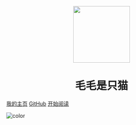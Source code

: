 
<p align="center">
<img src="https://cdn.jsdelivr.net/gh/lshaolin/repo/img/ico/main-1e3b4c.png" width="150" height="150"/>
</p>
<h1 align="center">毛毛是只猫</h1>

[我的主页](https://lshaolin.github.io)
[GitHub](https://github.com/lshaolin/doc)
[开始阅读](#我的文档)


![color](#FFFFFF)



